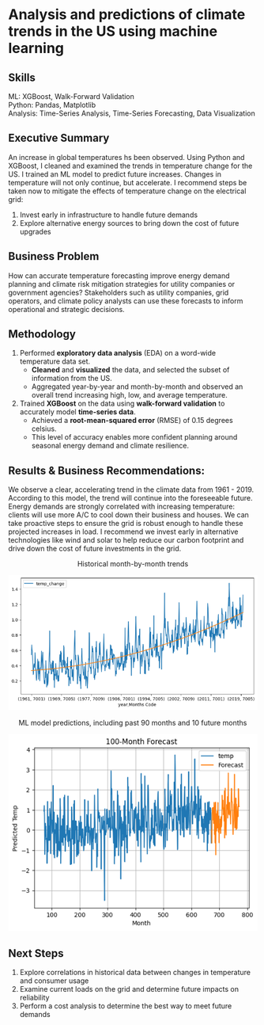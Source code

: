 # Analysis and predictions of climate trends in the US using machine learning
## Skills
ML: XGBoost, Walk-Forward Validation</br>
Python: Pandas, Matplotlib</br>
Analysis: Time-Series Analysis, Time-Series Forecasting,  Data Visualization

## Executive Summary
An increase in global temperatures hs been observed.
Using Python and XGBoost, I cleaned and examined the trends in temperature change for the US.
I trained an ML model to predict future increases.
Changes in temperature will not only continue, but accelerate.
I recommend steps be taken now to mitigate the effects of temperature change on the electrical grid:
1. Invest early in infrastructure to handle future demands
1. Explore alternative energy sources to bring down the cost of future upgrades

## Business Problem
How can accurate temperature forecasting improve energy demand planning and climate risk mitigation strategies for utility companies or government agencies?
Stakeholders such as utility companies, grid operators, and climate policy analysts can use these forecasts to inform operational and strategic decisions.

## Methodology
1. Performed **exploratory data analysis** (EDA) on a word-wide temperature data set.
    - **Cleaned** and **visualized** the data, and selected the subset of information from the US.
    - Aggregated year-by-year and month-by-month and observed an overall trend increasing high, low, and average temperature.
1. Trained **XGBoost** on the data using **walk-forward validation** to accurately model **time-series data**.
    - Achieved a **root-mean-squared error** (RMSE) of 0.15 degrees celsius.
    - This level of accuracy enables more confident planning around seasonal energy demand and climate resilience.

## Results & Business Recommendations:
We observe a clear, accelerating trend in the climate data from 1961 - 2019.
According to this model, the trend will continue into the foreseeable future.
Energy demands are strongly correlated with increasing temperature: clients will use more A/C to cool down their business and houses.
We can take proactive steps to ensure the grid is robust enough to handle these projected increases in load.
I recommend we invest early in alternative technologies like wind and solar to help reduce our carbon footprint and drive down the cost of future investments in the grid.

<center>Historical month-by-month trends

![Image of mont-by-moth trends in historical data](month-trends.png)

ML model predictions, including past 90 months and 10 future months

![Image of current and future trends from the ML model](xgboost-vis.png)
</center>

## Next Steps
1. Explore correlations in historical data between changes in temperature and consumer usage
1. Examine current loads on the grid and determine future impacts on reliability
1. Perform a cost analysis to determine the best way to meet future demands